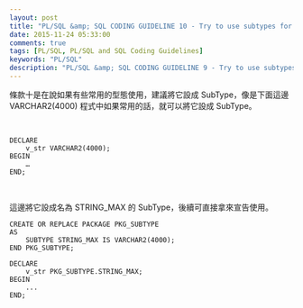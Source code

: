 ```yaml
---
layout: post
title: "PL/SQL &amp; SQL CODING GUIDELINE 10 - Try to use subtypes for constructs used often in your application"
date: 2015-11-24 05:33:00
comments: true
tags: [PL/SQL, PL/SQL and SQL Coding Guidelines]
keywords: "PL/SQL"
description: "PL/SQL &amp; SQL CODING GUIDELINE 9 - Try to use subtypes for constructs used often in your application"
---
```


條款十是在說如果有些常用的型態使用，建議將它設成 SubType，像是下面這邊 VARCHAR2(4000) 程式中如果常用的話，就可以將它設成 SubType。  

<!-- More -->

<br/>


```psql
DECLARE 
	v_str VARCHAR2(4000); 
BEGIN 
	… 
END;
```

<br/>


這邊將它設成名為 STRING_MAX 的 SubType，後續可直接拿來宣告使用。  

```psql
CREATE OR REPLACE PACKAGE PKG_SUBTYPE 
AS 
	SUBTYPE STRING_MAX IS VARCHAR2(4000); 
END PKG_SUBTYPE; 

DECLARE 
	v_str PKG_SUBTYPE.STRING_MAX; 
BEGIN 
	... 
END;
```
